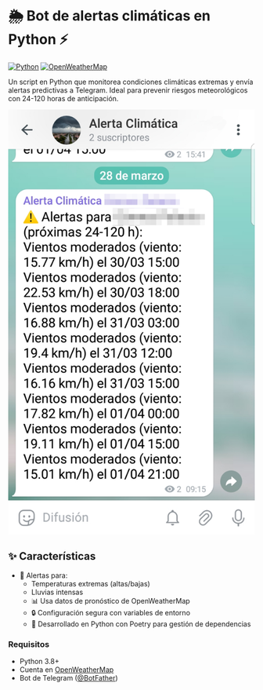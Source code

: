# 🌦️ Bot de alertas climáticas en Python ⚡

[![Python](https://img.shields.io/badge/Python-3.8%2B-blue)](https://www.python.org/)
[![OpenWeatherMap](https://img.shields.io/badge/API-OpenWeatherMap-orange)](https://openweathermap.org/api)

Un script en Python que monitorea condiciones climáticas extremas y envía alertas predictivas a Telegram. Ideal para prevenir riesgos meteorológicos con 24-120 horas de anticipación.

![Telegram Alert Example](screenshots/alerta-telegram.png)

## ✨ Características

- 🔔 Alertas para:
  - Temperaturas extremas (altas/bajas)
  - Lluvias intensas
  - 📊 Usa datos de pronóstico de OpenWeatherMap
  - 🔒 Configuración segura con variables de entorno
  - 🐍 Desarrollado en Python con Poetry para gestión de dependencias

### Requisitos

- Python 3.8+
- Cuenta en [OpenWeatherMap](https://openweathermap.org/)
- Bot de Telegram ([@BotFather](https://t.me/BotFather))
